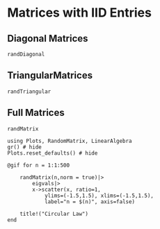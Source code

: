# Matrices with IID Entries

## Diagonal Matrices

```@docs
randDiagonal
```

## TriangularMatrices

```@docs
randTriangular
```

## Full Matrices

```@docs
randMatrix
```



```@example index
using Plots, RandomMatrix, LinearAlgebra
gr() # hide
Plots.reset_defaults() # hide

@gif for n = 1:1:500
     
    randMatrix(n,norm = true)|>
        eigvals|>
        x->scatter(x, ratio=1,
            ylims=(-1.5,1.5), xlims=(-1.5,1.5),
            label="n = $(n)", axis=false)

    title!("Circular Law")
end 
```
